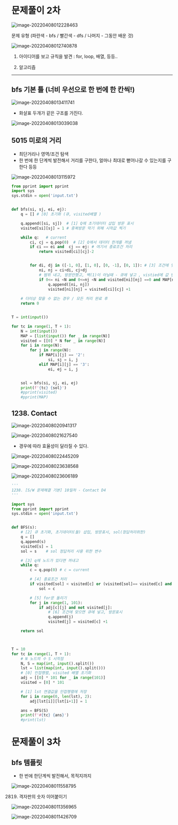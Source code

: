 # 문제풀이 2차

![image-20220408012228463](%EB%AC%B8%EC%A0%9C%ED%92%80%EC%9D%B4%202%EC%B0%A8.assets/image-20220408012228463.png)



문제 유형 (파란색 -  bfs / 빨간색 - dfs / 나머지 - 그동안 배운 것)

![image-20220408012740878](%EB%AC%B8%EC%A0%9C%ED%92%80%EC%9D%B4%202%EC%B0%A8.assets/image-20220408012740878.png)

1. 아이디어를 보고 규칙을 발견 : for, loop, 배열, 등등..

2. 알고리즘 



---

## bfs 기본 틀 (너비 우선으로 한 번에 한 칸씩!)

![image-20220408013411741](%EB%AC%B8%EC%A0%9C%ED%92%80%EC%9D%B4%202%EC%B0%A8.assets/image-20220408013411741.png)

* 화살표 두개가 같은 구조를 가진다.



![image-20220408013039038](%EB%AC%B8%EC%A0%9C%ED%92%80%EC%9D%B4%202%EC%B0%A8.assets/image-20220408013039038.png)





## 5015 미로의 거리

* 최단거리나 영역/조건 탐색
* 한 번에 한 단계씩 발전해서 거리를 구한다, 얼마나 최대로 뻗어나갈 수 있는지를 구한다 등등

![image-20220408013115972](%EB%AC%B8%EC%A0%9C%ED%92%80%EC%9D%B4%202%EC%B0%A8.assets/image-20220408013115972.png)

``` python
from pprint import pprint
import sys
sys.stdin = open('input.txt')


def bfs(si, sj, ei, ej):
    q = [] # [0] 초기화 (큐, visited배열 )

    q.append([si, sj])  # [1] Q에 초기데이터 삽입 방문 표시
    visited[si][sj] = 1 # 중복방문 막기 위해 시작값 찍기

    while q:   # current
        ci, cj = q.pop(0)  # [2] Q에서 데이터 한개를 꺼냄
        if ci == ei and  cj == ej: # 여기서 종료조건 처리
            return visited[ci][cj]-2


        for di, dj in ([-1, 0], [1, 0], [0, -1], [0, 1]): # [3] 조건에 맞는 경우 큐에 삽입, 방문처리
            ni, nj = ci+di, cj+dj
            # 범위 내고, 방문안했고, 벽(1)이 아닐때 - 큐에 넣고 , vistied에 값 변경
            if 0<= ni <N and 0<=nj <N and visited[ni][nj] ==0 and MAP[ni][nj] != '1':
                q.append([ni, nj])
                visited[ni][nj] = visited[ci][cj] +1
    
    # 더이상 찾을 수 없는 경우 / 모든 처리 완료 후
    return 0


T = int(input())

for tc in range(1, T + 1):
    N = int(input())
    MAP = [list(input()) for _ in range(N)]
    visited = [[0] * N for _ in range(N)]
    for i in range(N):
        for j in range(N):
            if MAP[i][j] == '2':
                si, sj = i, j
            elif MAP[i][j] == '3':
                ei, ej = i, j


    sol = bfs(si, sj, ei, ej)
    print(f'{tc} {sol}')
    #pprint(visited)
    #pprint(MAP)
```





## 1238. Contact

![image-20220408020941317](%EB%AC%B8%EC%A0%9C%ED%92%80%EC%9D%B4%202%EC%B0%A8.assets/image-20220408020941317.png)

![image-20220408021627540](%EB%AC%B8%EC%A0%9C%ED%92%80%EC%9D%B4%202%EC%B0%A8.assets/image-20220408021627540.png)

* 경우에 따라 효율성이 달라질 수 있다.

![image-20220408022445209](%EB%AC%B8%EC%A0%9C%ED%92%80%EC%9D%B4%202%EC%B0%A8.assets/image-20220408022445209.png)

![image-20220408023638568](%EB%AC%B8%EC%A0%9C%ED%92%80%EC%9D%B4%202%EC%B0%A8.assets/image-20220408023638568.png)

![image-20220408023606189](%EB%AC%B8%EC%A0%9C%ED%92%80%EC%9D%B4%202%EC%B0%A8.assets/image-20220408023606189.png)



``` python
'''
1238. [S/W 문제해결 기본] 10일차 - Contact D4
'''

import sys
from pprint import pprint
sys.stdin = open('input.txt')


def BFS(s):
    # [2] 큐 초기화, 초기데이터(들) 삽입, 방문표시, sol(정답처리위한)
    q = []
    q.append(s)
    visited[s] = 1
    sol = s    # sol 정답처리 사용 위한 변수

    # [3] q에 노드가 있다면 꺼내고
    while q:
        c = q.pop(0) # c = current

        # [4] 종료조건 처리
        if visited[sol] < visited[c] or (visited[sol]== visited[c] and sol <c) :
            sol = c

        # [5] for문 돌리기
        for j in range(1, 101):
            if adj[c][j] and not visited[j]:
                # [6] 조건에 맞으면 큐에 넣고, 방문표시
                q.append(j)
                visited[j] = visited[c] +1

    return sol



T = 10
for tc in range(1, T + 1):
    # N 노드의 수 S 시작점
    N, S = map(int, input().split())
    lst = list(map(int, input().split()))
    # [0] 인접행렬, visited 배열 초기화
    adj = [[0] * 101 for _ in range(101)]
    visited = [0] * 101

    # [1] lst 연결값을 인접행렬에 저장
    for i in range(0, len(lst), 2):
        adj[lst[i]][lst[i+1]] = 1

    ans = BFS(S)
    print(f'#{tc} {ans}')
    #print(lst)
```













# 문제풀이 3차

## bfs 템플릿

* 한 번에 한단계씩 발전해서, 목적지까지 

![image-20220408011558795](%EB%AC%B8%EC%A0%9C%ED%92%80%EC%9D%B4%202%EC%B0%A8.assets/image-20220408011558795.png)

2819. 격자판의 숫자 이어붙이기

![image-20220408011356965](C:%5CUsers%5Cstar3%5CAppData%5CRoaming%5CTypora%5Ctypora-user-images%5Cimage-20220408011356965.png)

![image-20220408011426709](%EB%AC%B8%EC%A0%9C%ED%92%80%EC%9D%B4%202%EC%B0%A8.assets/image-20220408011426709.png)